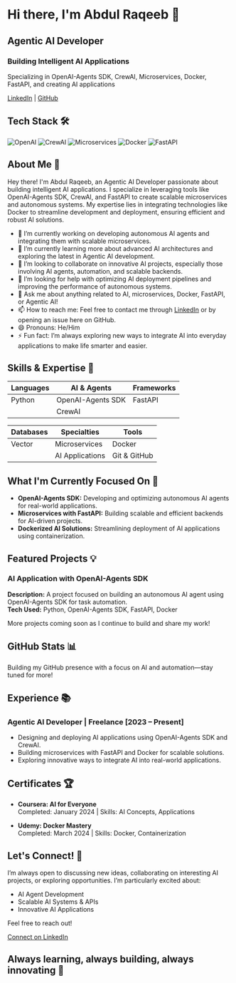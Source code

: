 # Hi there, I'm Abdul Raqeeb 👋

## Agentic AI Developer

### Building Intelligent AI Applications

Specializing in OpenAI-Agents SDK, CrewAI, Microservices, Docker, FastAPI, and creating AI applications

[LinkedIn](https://www.linkedin.com/in/abdul-raqeeb) | [GitHub](https://github.com/rageebniz)

## Tech Stack 🛠️

![OpenAI](https://img.shields.io/badge/-OpenAI-412991?style=flat&logo=openai&logoColor=white) 
![CrewAI](https://img.shields.io/badge/-CrewAI-FF5733?style=flat&logo=crewai&logoColor=white) 
![Microservices](https://img.shields.io/badge/-Microservices-0078D4?style=flat&logo=microservices&logoColor=white) 
![Docker](https://img.shields.io/badge/-Docker-2496ED?style=flat&logo=docker&logoColor=white) 
![FastAPI](https://img.shields.io/badge/-FastAPI-009688?style=flat&logo=fastapi&logoColor=white)

## About Me 🚀

Hey there! I'm Abdul Raqeeb, an Agentic AI Developer passionate about building intelligent AI applications. I specialize in leveraging tools like OpenAI-Agents SDK, CrewAI, and FastAPI to create scalable microservices and autonomous systems. My expertise lies in integrating technologies like Docker to streamline development and deployment, ensuring efficient and robust AI solutions.

- 🔭 I’m currently working on developing autonomous AI agents and integrating them with scalable microservices.
- 🌱 I’m currently learning more about advanced AI architectures and exploring the latest in Agentic AI development.
- 👯 I’m looking to collaborate on innovative AI projects, especially those involving AI agents, automation, and scalable backends.
- 🤔 I’m looking for help with optimizing AI deployment pipelines and improving the performance of autonomous systems.
- 💬 Ask me about anything related to AI, microservices, Docker, FastAPI, or Agentic AI!
- 📫 How to reach me: Feel free to contact me through [LinkedIn](https://www.linkedin.com/in/abdul-raqeeb) or by opening an issue here on GitHub.
- 😄 Pronouns: He/Him
- ⚡ Fun fact: I’m always exploring new ways to integrate AI into everyday applications to make life smarter and easier.

## Skills & Expertise 💪

| Languages       | AI & Agents            | Frameworks      |
|-----------------|------------------------|-----------------|
| Python          | OpenAI-Agents SDK      | FastAPI         |
|                 | CrewAI                 |                 |

| Databases       | Specialties            | Tools           |
|-----------------|------------------------|-----------------|
| Vector          | Microservices          | Docker          |
|                 | AI Applications        | Git & GitHub    |

## What I'm Currently Focused On 🌟

- **OpenAI-Agents SDK:** Developing and optimizing autonomous AI agents for real-world applications.
- **Microservices with FastAPI:** Building scalable and efficient backends for AI-driven projects.
- **Dockerized AI Solutions:** Streamlining deployment of AI applications using containerization.

## Featured Projects 💡

### AI Application with OpenAI-Agents SDK
**Description:** A project focused on building an autonomous AI agent using OpenAI-Agents SDK for task automation.  
**Tech Used:** Python, OpenAI-Agents SDK, FastAPI, Docker

More projects coming soon as I continue to build and share my work!

## GitHub Stats 📊

Building my GitHub presence with a focus on AI and automation—stay tuned for more!

## Experience 📚

### Agentic AI Developer | Freelance [2023 – Present]
- Designing and deploying AI applications using OpenAI-Agents SDK and CrewAI.
- Building microservices with FastAPI and Docker for scalable solutions.
- Exploring innovative ways to integrate AI into real-world applications.

## Certificates 🏆

- **Coursera: AI for Everyone**  
  Completed: January 2024 | Skills: AI Concepts, Applications

- **Udemy: Docker Mastery**  
  Completed: March 2024 | Skills: Docker, Containerization

## Let's Connect! 🤝

I’m always open to discussing new ideas, collaborating on interesting AI projects, or exploring opportunities. I’m particularly excited about:

- AI Agent Development
- Scalable AI Systems & APIs
- Innovative AI Applications

Feel free to reach out!

[Connect on LinkedIn](https://www.linkedin.com/in/abdul-raqeeb)

## Always learning, always building, always innovating 🚀
